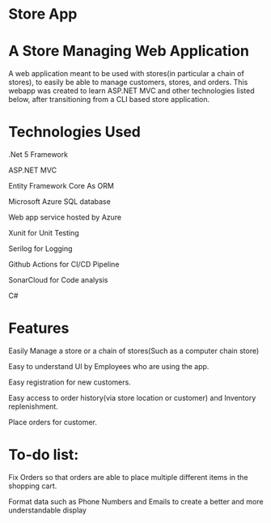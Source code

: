 # Store App

# A Store Managing Web Application
A web application meant to be used with stores(in particular a chain of stores), to easily be able to manage customers, stores, and orders.
This webapp was created to learn ASP.NET MVC and other technologies listed below, after transitioning from a CLI based store application. 

# Technologies Used
.Net 5 Framework

ASP.NET MVC

Entity Framework Core As ORM

Microsoft Azure SQL database

Web app service hosted by Azure

Xunit for Unit Testing

Serilog for Logging

Github Actions for CI/CD Pipeline

SonarCloud for Code analysis

C#

# Features


Easily Manage a store or a chain of stores(Such as a computer chain store)

Easy to understand UI by Employees who are using the app. 

Easy registration for new customers.

Easy access to order history(via store location or customer) and Inventory replenishment.

Place orders for customer.

# To-do list:
Fix Orders so that orders are able to place multiple different items in the shopping cart.

Format data such as Phone Numbers and Emails to create a better and more understandable display
